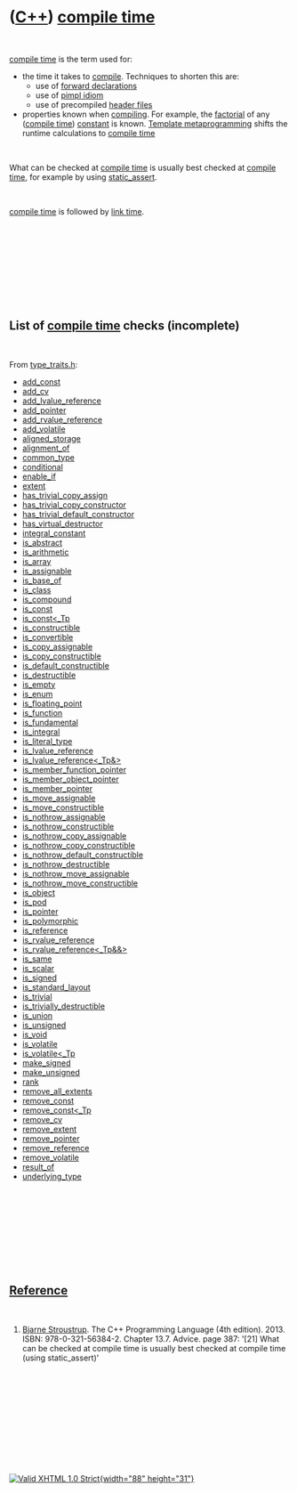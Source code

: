 



 

 

 

 

 

([C++](Cpp.htm)) [compile time](CppCompileTime.htm)
===================================================

 

[compile time](CppCompileTime.htm) is the term used for:

-   the time it takes to [compile](CppCompile.htm). Techniques to
    shorten this are:
    -   use of [forward declarations](CppForwardDeclaration.htm)
    -   use of [pimpl idiom](CppPimpl.htm)
    -   use of precompiled [header files](CppHeaderFile.htm)
-   properties known when [compiling](CppCompile.htm). For example, the
    [factorial](CppFactorial.htm) of any ([compile
    time](CppCompileTime.htm)) [constant](CppConst.htm) is known.
    [Template metaprogramming](CppTemplateMetaprogramming.htm) shifts
    the runtime calculations to [compile time](CppCompileTime.htm)

 

What can be checked at [compile time](CppCompileTime.htm) is usually
best checked at [compile time](CppCompileTime.htm), for example by using
[static\_assert](CppStatic_assert.htm).

 

[compile time](CppCompileTime.htm) is followed by [link
time](CppLinkTime.htm).

 

 

 

 

 

List of [compile time](CppCompileTime.htm) checks (incomplete)
--------------------------------------------------------------

 

From [type\_traits.h](CppType_traitsH.htm):

-   [add\_const](CppAdd_const.htm)
-   [add\_cv](CppAdd_cv.htm)
-   [add\_lvalue\_reference](CppAdd_lvalue_reference.htm)
-   [add\_pointer](CppAdd_pointer.htm)
-   [add\_rvalue\_reference](CppAdd_rvalue_reference.htm)
-   [add\_volatile](CppAdd_volatile.htm)
-   [aligned\_storage](CppAligned_storage.htm)
-   [alignment\_of](CppAlignment_of.htm)
-   [common\_type](CppCommon_type.htm)
-   [conditional](CppConditional.htm)
-   [enable\_if](CppEnable_if.htm)
-   [extent](CppExtent.htm)
-   [has\_trivial\_copy\_assign](CppHas_trivial_copy_assign.htm)
-   [has\_trivial\_copy\_constructor](CppHas_trivial_copy_constructor.htm)
-   [has\_trivial\_default\_constructor](CppHas_trivial_default_constructor.htm)
-   [has\_virtual\_destructor](CppHas_virtual_destructor.htm)
-   [integral\_constant](CppIntegral_constant.htm)
-   [is\_abstract](CppIs_abstract.htm)
-   [is\_arithmetic](CppIs_arithmetic.htm)
-   [is\_array](CppIs_array.htm)
-   [is\_assignable](CppIs_assignable.htm)
-   [is\_base\_of](CppIs_base_of.htm)
-   [is\_class](CppIs_class.htm)
-   [is\_compound](CppIs_compound.htm)
-   [is\_const](CppIs_const.htm)
-   [is\_const&lt;\_Tp](CppIs_const%3C_Tp.htm)
-   [is\_constructible](CppIs_constructible.htm)
-   [is\_convertible](CppIs_convertible.htm)
-   [is\_copy\_assignable](CppIs_copy_assignable.htm)
-   [is\_copy\_constructible](CppIs_copy_constructible.htm)
-   [is\_default\_constructible](CppIs_default_constructible.htm)
-   [is\_destructible](CppIs_destructible.htm)
-   [is\_empty](CppIs_empty.htm)
-   [is\_enum](CppIs_enum.htm)
-   [is\_floating\_point](CppIs_floating_point.htm)
-   [is\_function](CppIs_function.htm)
-   [is\_fundamental](CppIs_fundamental.htm)
-   [is\_integral](CppIs_integral.htm)
-   [is\_literal\_type](CppIs_literal_type.htm)
-   [is\_lvalue\_reference](CppIs_lvalue_reference.htm)
-   [is\_lvalue\_reference&lt;\_Tp&&gt;](CppIs_lvalue_reference%3C_Tp&%3E.htm)
-   [is\_member\_function\_pointer](CppIs_member_function_pointer.htm)
-   [is\_member\_object\_pointer](CppIs_member_object_pointer.htm)
-   [is\_member\_pointer](CppIs_member_pointer.htm)
-   [is\_move\_assignable](CppIs_move_assignable.htm)
-   [is\_move\_constructible](CppIs_move_constructible.htm)
-   [is\_nothrow\_assignable](CppIs_nothrow_assignable.htm)
-   [is\_nothrow\_constructible](CppIs_nothrow_constructible.htm)
-   [is\_nothrow\_copy\_assignable](CppIs_nothrow_copy_assignable.htm)
-   [is\_nothrow\_copy\_constructible](CppIs_nothrow_copy_constructible.htm)
-   [is\_nothrow\_default\_constructible](CppIs_nothrow_default_constructible.htm)
-   [is\_nothrow\_destructible](CppIs_nothrow_destructible.htm)
-   [is\_nothrow\_move\_assignable](CppIs_nothrow_move_assignable.htm)
-   [is\_nothrow\_move\_constructible](CppIs_nothrow_move_constructible.htm)
-   [is\_object](CppIs_object.htm)
-   [is\_pod](CppIs_pod.htm)
-   [is\_pointer](CppIs_pointer.htm)
-   [is\_polymorphic](CppIs_polymorphic.htm)
-   [is\_reference](CppIs_reference.htm)
-   [is\_rvalue\_reference](CppIs_rvalue_reference.htm)
-   [is\_rvalue\_reference&lt;\_Tp&&&gt;](CppIs_rvalue_reference%3C_Tp&&%3E.htm)
-   [is\_same](CppIs_same.htm)
-   [is\_scalar](CppIs_scalar.htm)
-   [is\_signed](CppIs_signed.htm)
-   [is\_standard\_layout](CppIs_standard_layout.htm)
-   [is\_trivial](CppIs_trivial.htm)
-   [is\_trivially\_destructible](CppIs_trivially_destructible.htm)
-   [is\_union](CppIs_union.htm)
-   [is\_unsigned](CppIs_unsigned.htm)
-   [is\_void](CppIs_void.htm)
-   [is\_volatile](CppIs_volatile.htm)
-   [is\_volatile&lt;\_Tp](CppIs_volatile%3C_Tp.htm)
-   [make\_signed](CppMake_signed.htm)
-   [make\_unsigned](CppMake_unsigned.htm)
-   [rank](CppRank.htm)
-   [remove\_all\_extents](CppRemove_all_extents.htm)
-   [remove\_const](CppRemove_const.htm)
-   [remove\_const&lt;\_Tp](CppRemove_const%3C_Tp.htm)
-   [remove\_cv](CppRemove_cv.htm)
-   [remove\_extent](CppRemove_extent.htm)
-   [remove\_pointer](CppRemove_pointer.htm)
-   [remove\_reference](CppRemove_reference.htm)
-   [remove\_volatile](CppRemove_volatile.htm)
-   [result\_of](CppResult_of.htm)
-   [underlying\_type](CppUnderlying_type.htm)

 

 

 

 

 

[Reference](CppReferences.htm)
------------------------------

 

1.  [Bjarne Stroustrup](CppBjarneStroustrup.htm). The C++ Programming
    Language (4th edition). 2013. ISBN: 978-0-321-56384-2. Chapter 13.7.
    Advice. page 387: '\[21\] What can be checked at compile time is
    usually best checked at compile time (using static\_assert)'

 

 

 

 

 





 

[![Valid XHTML 1.0 Strict](valid-xhtml10.png){width="88"
height="31"}](http://validator.w3.org/check?uri=referer)
